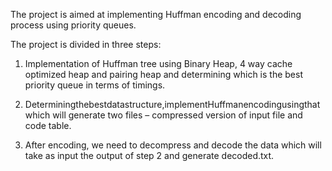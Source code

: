 The project is aimed at implementing Huffman encoding and decoding process using priority queues. 

The project is divided in three steps:

1. Implementation of Huffman tree using Binary Heap, 4 way cache optimized heap and pairing heap 
and determining which is the best priority queue in terms of timings.

2. Determiningthebestdatastructure,implementHuffmanencodingusingthatwhich will generate two files – 
compressed version of input file and code table.

3. After encoding, we need to decompress and decode the data which will take as input the output of step 2 
and generate decoded.txt.
